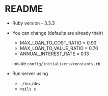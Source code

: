# README

* Ruby version - 3.3.3
* You can change (defaults are already their)
 	- MAX_LOAN_TO_COST_RATIO = 0.90
	- MAX_LOAN_TO_VALUE_RATIO = 0.70
 	- ANNUAL_INTEREST_RATE = 0.13
 	
 	iniside `config/initializers/constants.rb`
 	
* Run server using 
	- `./bin/dev`
	- `rails s`
